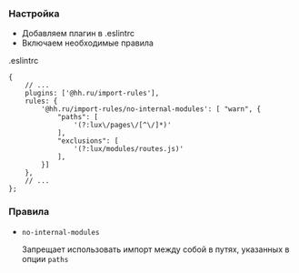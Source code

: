 ### Настройка

- Добавляем плагин в .eslintrc 
- Включаем необходимые правила

.eslintrc 
```
{
    // ...
    plugins: ['@hh.ru/import-rules'],
    rules: {
        '@hh.ru/import-rules/no-internal-modules': [ "warn", {
            "paths": [
                '(?:lux\/pages\/[^\/]*)'
            ],
            "exclusions": [
                '(?:lux/modules/routes.js)'
            ],
        }]
    },
    // ...
};
```

### Правила

- `no-internal-modules`

    Запрещает использовать импорт между собой в путях, указанных в опции `paths`
